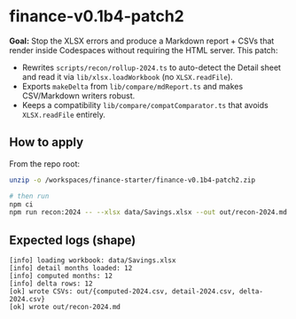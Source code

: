 # finance-v0.1b4-patch2

**Goal:** Stop the XLSX errors and produce a Markdown report + CSVs that render inside Codespaces without requiring the HTML server. This patch:
- Rewrites `scripts/recon/rollup-2024.ts` to auto-detect the Detail sheet and read it via `lib/xlsx.loadWorkbook` (no `XLSX.readFile`).
- Exports `makeDelta` from `lib/compare/mdReport.ts` and makes CSV/Markdown writers robust.
- Keeps a compatibility `lib/compare/compatComparator.ts` that avoids `XLSX.readFile` entirely.

## How to apply

From the repo root:

```bash
unzip -o /workspaces/finance-starter/finance-v0.1b4-patch2.zip

# then run
npm ci
npm run recon:2024 -- --xlsx data/Savings.xlsx --out out/recon-2024.md
```

## Expected logs (shape)

```
[info] loading workbook: data/Savings.xlsx
[info] detail months loaded: 12
[info] computed months: 12
[info] delta rows: 12
[ok] wrote CSVs: out/{computed-2024.csv, detail-2024.csv, delta-2024.csv}
[ok] wrote out/recon-2024.md
```

